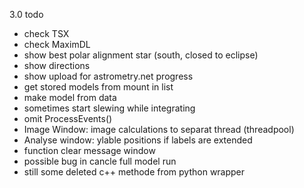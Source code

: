 3.0 todo
- check TSX
- check MaximDL
- show best polar alignment star (south, closed to eclipse)
- show directions
- show upload for astrometry.net progress
- get stored models from mount in list
- make model from data
- sometimes start slewing while integrating
- omit ProcessEvents()
- Image Window: image calculations to separat thread (threadpool)
- Analyse window: ylable positions if labels are extended
- function clear message window
- possible bug in cancle full model run
- still some deleted c++ methode from python wrapper

